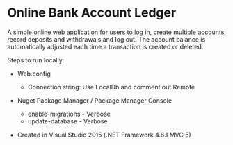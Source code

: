 # Online Bank Account Ledger

A simple online web application for users to log in, create multiple accounts, record deposits and withdrawals and log out.
The account balance is automatically adjusted each time a transaction is created or deleted. 

Steps to run locally:

  * Web.config
    * Connection string: Use LocalDb and comment out Remote
    
  * Nuget Package Manager / Package Manager Console
    * enable-migrations - Verbose
    * update-database - Verbose
    
  * Created in Visual Studio 2015 (.NET Framework 4.6.1 MVC 5)

